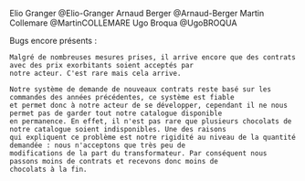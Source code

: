 Elio Granger @Elio-Granger
Arnaud Berger @Arnaud-Berger
Martin Collemare @MartinCOLLEMARE
Ugo Broqua @UgoBROQUA

Bugs encore présents : 
	
	Malgré de nombreuses mesures prises, il arrive encore que des contrats avec des prix exorbitants soient acceptés par 
	notre acteur. C'est rare mais cela arrive.
	
	Notre système de demande de nouveaux contrats reste basé sur les commandes des années précédentes, ce système est fiable 
	et permet donc à notre acteur de se développer, cependant il ne nous permet pas de garder tout notre catalogue disponible
	en permanence. En effet, il n'est pas rare que plusieurs chocolats de notre catalogue soient indisponibles. Une des raisons 
	qui expliquent ce problème est notre rigidité au niveau de la quantité demandée : nous n'acceptons que très peu de 
	modifications de la part du transformateur. Par conséquent nous passons moins de contrats et recevons donc moins de 
	chocolats à la fin.